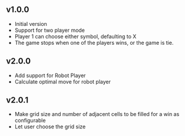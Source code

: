 v1.0.0
------
* Initial version
* Support for two player mode
* Player 1 can choose either symbol, defaulting to X
* The game stops when one of the players wins, or the game is tie.

v2.0.0
------
* Add support for Robot Player
* Calculate optimal move for robot player

v2.0.1
------
* Make grid size and number of adjacent cells to be filled for a win as configurable
* Let user choose the grid size
